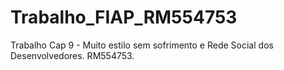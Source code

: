 # Trabalho_FIAP_RM554753
Trabalho Cap 9 - Muito estilo sem sofrimento e Rede Social dos Desenvolvedores. RM554753.
